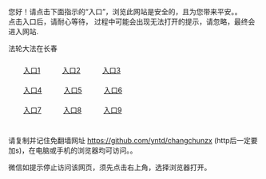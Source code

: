您好！请点击下面指示的“入口”，浏览此网站是安全的，且为您带来平安。。 <br/>
点击入口后，请耐心等待， 过程中可能会出现无法打开的提示，请忽略，最终会进入网站. </br>

法轮大法在长春<br/>
<div style="padding:10px"><a style="margin:20px" target="_blank" href="https://d38jgdnyj9g6w2.cloudfront.net/2Qpsp?eivxs" id="ccLink1" rel="nofollow">入口1</a> <a target="_blank" style="margin:20px" href="https://d2y471ixc7r1bu.cloudfront.net/2Qpsp?fpgmhv" id="ccLink2" rel="nofollow">入口2</a> <a style="margin:20px" target="_blank" href="https://d2ajmidrfvtyrg.cloudfront.net/2Qpsp?ycuwgd" id="ccLink3" rel="nofollow">入口3</a></div>

<div style="padding:10px" ><a style="margin:20px" target="_blank" href="https://d38jgdnyj9g6w2.cloudfront.net/2Qpsp?eivxs" id="ccLink4" rel="nofollow">入口4</a> <a style="margin:20px" href="https://d2y471ixc7r1bu.cloudfront.net/2Qpsp?fpgmhv" target="_blank" id="ccLink5" rel="nofollow">入口5</a> <a style="margin:20px" href="https://d2ajmidrfvtyrg.cloudfront.net/2Qpsp?ycuwgd" target="_blank" id="ccLink6" rel="nofollow">入口6</a></div>

<div style="padding:10px"><a style="margin:20px" target="_blank" href="https://d38jgdnyj9g6w2.cloudfront.net/2Qpsp?eivxs" id="ccLink7" rel="nofollow">入口7</a> <a style="margin:20px" href="https://d2y471ixc7r1bu.cloudfront.net/2Qpsp?fpgmhv" target="_blank" id="ccLink8" rel="nofollow">入口8</a> <a style="margin:20px" target="_blank" href="https://d2ajmidrfvtyrg.cloudfront.net/2Qpsp?ycuwgd" id="ccLink9" rel="nofollow">入口9</a></div>

<br/>



请复制并记住免翻墙网址 https://github.com/yntd/changchunzx (http后一定要加s)，在电脑或手机的浏览器均可访问。。<br/>

微信如提示停止访问该网页，须先点击右上角，选择浏览器打开。

